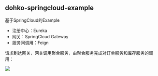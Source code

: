 dohko-springcloud-example
---
基于SpringCloud的Example

- 注册中心：Eureka
- 网关：SpringCloud Gateway
- 服务间调用：Feign

请求到达网关，网关调用聚合服务，由聚合服务完成对订单服务和库存服务的调用：

![](/blob/master/dohko-springcloud-example/static/service-demo.png)




